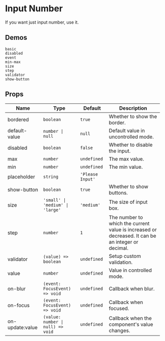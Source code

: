 # Input Number

If you want just input number, use it.

## Demos

```demo
basic
disabled
event
min-max
size
step
validator
show-button
```

## Props

| Name | Type | Default | Description |
| --- | --- | --- | --- |
| bordered | `boolean` | `true` | Whether to show the border. |
| default-value | `number \| null` | `null` | Default value in uncontrolled mode. |
| disabled | `boolean` | `false` | Whether to disable the input. |
| max | `number` | `undefined` | The max value. |
| min | `number` | `undefined` | The min value. |
| placeholder | `string` | `'Please Input'` |  |
| show-button | `boolean` | `true` | Whether to show buttons. |
| size | `'small' \| 'medium' \| 'large'` | `'medium'` | The size of input box. |
| step | `number` | `1` | The number to which the current value is increased or decreased. It can be an integer or decimal. |
| validator | `(value) => boolean` | `undefined` | Setup custom validation. |
| value | `number` | `undefined` | Value in controlled mode. |
| on-blur | `(event: FocusEvent) => void` | `undefined` | Callback when blur. |
| on-focus | `(event: FocusEvent) => void` | `undefined` | Callback when focused. |
| on-update:value | `(value: number \| null) => void` | `undefined` | Callback when the component's value changes. |
